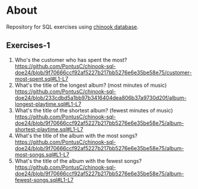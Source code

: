 # About
Repository for SQL exercises using [chinook database](https://github.com/lerocha/chinook-database).

## Exercises-1
1. Who's the customer who has spent the most?
https://github.com/PontusC/chinook-sql-doe24/blob/9f70666ccf92af5227b217bb5276e6e35be58e75/customer-most-spent.sql#L1-L7
2. What's the title of the longest album? (most minutes of music)
https://github.com/PontusC/chinook-sql-doe24/blob/233cdbd5a1bb97b3416404dea806b37a9730d20f/album-longest-playtime.sql#L1-L7
3. What's the title of the shortest album? (fewest minutes of music)
https://github.com/PontusC/chinook-sql-doe24/blob/9f70666ccf92af5227b217bb5276e6e35be58e75/album-shortest-playtime.sql#L1-L7
4. What's the title of the album with the most songs?
https://github.com/PontusC/chinook-sql-doe24/blob/9f70666ccf92af5227b217bb5276e6e35be58e75/album-most-songs.sql#L1-L7
5. What's the title of the album with the fewest songs?
https://github.com/PontusC/chinook-sql-doe24/blob/9f70666ccf92af5227b217bb5276e6e35be58e75/album-fewest-songs.sql#L1-L7
